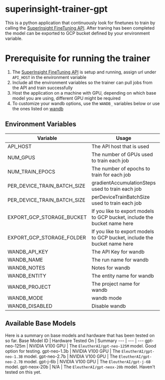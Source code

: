 # superinsight-trainer-gpt
This is a python application that continuously look for finetunes to train by calling the [SuperInsight FineTuning API](https://github.com/superinsight/superinsight-api-finetuning). After traning has been completed the model can be exported to GCP bucket defined by your environment variable.

# Prerequisite for running the trainer

1. The [SuperInsight FineTuning API](https://github.com/superinsight/superinsight-api-finetuning) is setup and running, assign url under `API_HOST` in the environment variable
2. Include all the environment variables so the trainer can pull jobs from the API and train successfully
3. Host the application on a machine with GPU, depending on which base model you are using, different GPU might be required
4. To customize your wandb options, use the `WANDB_` variables below or use the ones listed on [wandb](https://docs.wandb.ai/guides/track/advanced/environment-variables)

## Environment Variables 
Variable | Usage | Required | Default
--- | --- | --- | ---
API_HOST | The API host that is used | True | None
NUM_GPUS | The number of GPUs used to train each job | True | 1
NUM_TRAIN_EPOCS | The number of epochs to train for each job | True | 1
PER_DEVICE_TRAIN_BATCH_SIZE | gradientAccumulationSteps used to train each job | True | 1
PER_DEVICE_TRAIN_BATCH_SIZE | perDeviceTrainBatchSize used to train each job | True | 2
EXPORT_GCP_STORAGE_BUCKET | If you like to export models to GCP bucket, include the bucket name here | False | None
EXPORT_GCP_STORAGE_FOLDER | If you like to export models to GCP bucket, include the bucket name here | False | None
WANDB_API_KEY | The API Key for wandb | False | None
WANDB_NAME | The run name for wandb | False | None
WANDB_NOTES | Notes for wandb  | False | None
WANDB_ENTITY | The entity name for wandb  | False | None
WANDB_PROJECT | The project name for wandb  | False | None
WANDB_MODE | wandb mode | False | None
WANDB_DISABLED | Disable wandb | False | True

## Available Base Models
Here is a summary on base models and hardware that has been tested on so far.
Base Model ID | Hardware Tested On | Summary
--- | --- | ---
gpt-neo-125m | NVIDIA V100 GPU | The `EleutherAI/gpt-neo-125M` model. Good option for testing.
gpt-neo-1.3b | NVIDIA V100 GPU | The `EleutherAI/gpt-neo-1.3B` model.
gpt-neo-2.7b  | NVIDIA V100 GPU | The `EleutherAI/gpt-neo-2.7B` model.
gpt-j-6b | NVIDIA V100 GPU | The `EleutherAI/gpt-j-6B` model.
gpt-neox-20b | N/A  | The `EleutherAI/gpt-neox-20b` model. Haven't tested on this yet.